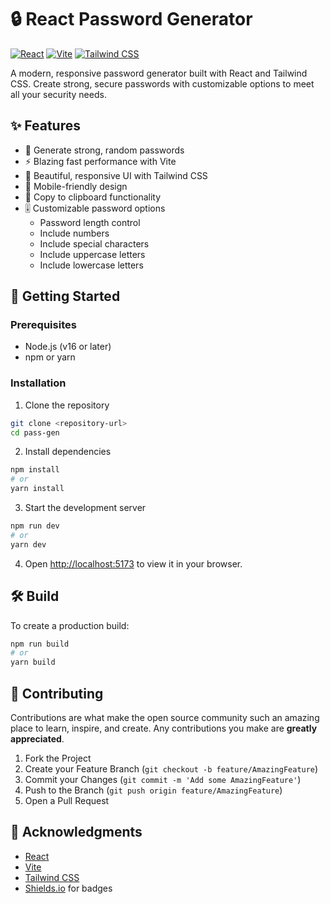 # 🔒 React Password Generator

[![React](https://img.shields.io/badge/React-19.1.1-61DAFB?style=for-the-badge&logo=react&logoColor=white)](https://react.dev/)
[![Vite](https://img.shields.io/badge/Vite-7.1.2-646CFF?style=for-the-badge&logo=vite&logoColor=white)](https://vitejs.dev/)
[![Tailwind CSS](https://img.shields.io/badge/Tailwind_CSS-4.1.12-06B6D4?style=for-the-badge&logo=tailwind-css&logoColor=white)](https://tailwindcss.com/)

A modern, responsive password generator built with React and Tailwind CSS. Create strong, secure passwords with customizable options to meet all your security needs.

## ✨ Features

- 🔐 Generate strong, random passwords
- ⚡ Blazing fast performance with Vite
- 🎨 Beautiful, responsive UI with Tailwind CSS
- 📱 Mobile-friendly design
- 🔄 Copy to clipboard functionality
- 🎚️ Customizable password options
  - Password length control
  - Include numbers
  - Include special characters
  - Include uppercase letters
  - Include lowercase letters

## 🚀 Getting Started

### Prerequisites

- Node.js (v16 or later)
- npm or yarn

### Installation

1. Clone the repository

```bash
git clone <repository-url>
cd pass-gen
```

2. Install dependencies

```bash
npm install
# or
yarn install
```

3. Start the development server

```bash
npm run dev
# or
yarn dev
```

4. Open [http://localhost:5173](http://localhost:5173) to view it in your browser.

## 🛠️ Build

To create a production build:

```bash
npm run build
# or
yarn build
```

## 🤝 Contributing

Contributions are what make the open source community such an amazing place to learn, inspire, and create. Any contributions you make are **greatly appreciated**.

1. Fork the Project
2. Create your Feature Branch (`git checkout -b feature/AmazingFeature`)
3. Commit your Changes (`git commit -m 'Add some AmazingFeature'`)
4. Push to the Branch (`git push origin feature/AmazingFeature`)
5. Open a Pull Request

## 🙏 Acknowledgments

- [React](https://react.dev/)
- [Vite](https://vitejs.dev/)
- [Tailwind CSS](https://tailwindcss.com/)
- [Shields.io](https://shields.io/) for badges
